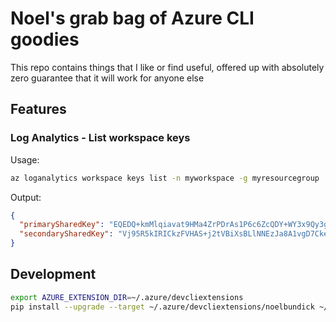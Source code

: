 # Noel's grab bag of Azure CLI goodies

This repo contains things that I like or find useful, offered up with absolutely zero guarantee that it will work for anyone else

## Features

### Log Analytics - List workspace keys

Usage:

```bash
az loganalytics workspace keys list -n myworkspace -g myresourcegroup
```

Output:

```json
{
  "primarySharedKey": "EQEDQ+kmMlqiavat9HMa4ZrPDrAs1P6c6ZcQDY+WY3x9Qy3gapo+7UhzZT2UwCvhg5sfp65hhGjpFm8ljXB7+w==",
  "secondarySharedKey": "Vj95R5kIRICkzFVHAS+j2tVBiXsBLlNNEzJa8A1vgD7CkeI7MTbOTUAs8sy3RLV+n2KDbhA+iQHw3kd5BhhevA=="
}
```

## Development

```bash
export AZURE_EXTENSION_DIR=~/.azure/devcliextensions
pip install --upgrade --target ~/.azure/devcliextensions/noelbundick ~/code/noelbundick/azure-cli-extension-noelbundick
```